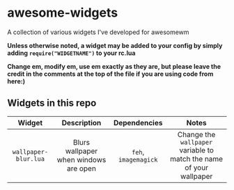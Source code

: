 # awesome-widgets
A collection of various widgets I've developed for awesomewm

**Unless otherwise noted, a widget may be added to your config by simply adding `require("WIDGETNAME")` to your rc.lua**

**Change em, modify em, use em exactly as they are, but please leave the credit in the comments at the top of the file if you are using code from here:)**

## Widgets in this repo
|Widget|Description|Dependencies|Notes|
|:-:|:-:|:-:|:-:|
|`wallpaper-blur.lua`|Blurs wallpaper when windows are open|`feh`, `imagemagick`|Change the `wallpaper` variable to match the name of your wallpaper|
